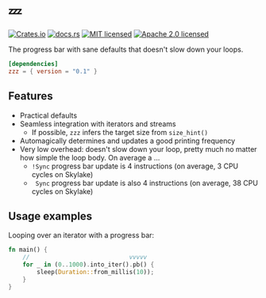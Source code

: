 💤
===

[![Crates.io][crates-badge]][crates-url]
[![docs.rs][docs-badge]][docs-url]
[![MIT licensed][mit-badge]][mit-url]
[![Apache 2.0 licensed][apache-badge]][apache-url]

[crates-badge]: https://img.shields.io/crates/v/zzz.svg
[crates-url]: https://crates.io/crates/zzz
[docs-badge]: https://docs.rs/zzz/badge.svg
[docs-url]: https://docs.rs/zzz/
[mit-badge]: https://img.shields.io/badge/license-MIT-blue.svg
[mit-url]: LICENSE-MIT
[apache-badge]: https://img.shields.io/badge/license-Apache%202.0-blue.svg
[apache-url]: LICENSE-APACHE

The progress bar with sane defaults that doesn't slow down your loops.

```toml
[dependencies]
zzz = { version = "0.1" }
```

## Features

- Practical defaults
- Seamless integration with iterators and streams
  - If possible, `zzz` infers the target size from `size_hint()`
- Automagically determines and updates a good printing frequency
- Very low overhead: doesn't slow down your loop, pretty much no matter how simple the loop body. On average a ...
    - `!Sync` progress bar update is 4 instructions (on average, 3 CPU cycles on Skylake)
    - ` Sync` progress bar update is also 4 instructions (on average, 38 CPU cycles on Skylake)

## Usage examples

Looping over an iterator with a progress bar:
```rust
fn main() {
    //                            vvvvv
    for _ in (0..1000).into_iter().pb() {
        sleep(Duration::from_millis(10));
    }
}
```